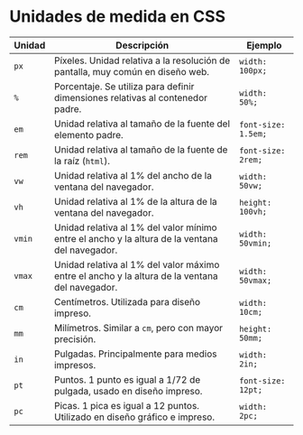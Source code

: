 # Unidades de medida en CSS

| Unidad   | Descripción                                                                                     | Ejemplo         |
|----------|-------------------------------------------------------------------------------------------------|-----------------|
| `px`     | Píxeles. Unidad relativa a la resolución de pantalla, muy común en diseño web.                   | `width: 100px;` |
| `%`      | Porcentaje. Se utiliza para definir dimensiones relativas al contenedor padre.                   | `width: 50%;`   |
| `em`     | Unidad relativa al tamaño de la fuente del elemento padre.                                        | `font-size: 1.5em;` |
| `rem`    | Unidad relativa al tamaño de la fuente de la raíz (`html`).                                       | `font-size: 2rem;`  |
| `vw`     | Unidad relativa al 1% del ancho de la ventana del navegador.                                      | `width: 50vw;`  |
| `vh`     | Unidad relativa al 1% de la altura de la ventana del navegador.                                   | `height: 100vh;`|
| `vmin`   | Unidad relativa al 1% del valor mínimo entre el ancho y la altura de la ventana del navegador.    | `width: 50vmin;`|
| `vmax`   | Unidad relativa al 1% del valor máximo entre el ancho y la altura de la ventana del navegador.    | `width: 50vmax;`|
| `cm`     | Centímetros. Utilizada para diseño impreso.                                                      | `width: 10cm;`  |
| `mm`     | Milímetros. Similar a `cm`, pero con mayor precisión.                                            | `height: 50mm;` |
| `in`     | Pulgadas. Principalmente para medios impresos.                                                   | `width: 2in;`   |
| `pt`     | Puntos. 1 punto es igual a 1/72 de pulgada, usado en diseño impreso.                              | `font-size: 12pt;` |
| `pc`     | Picas. 1 pica es igual a 12 puntos. Utilizado en diseño gráfico e impreso.                        | `width: 2pc;`   |

